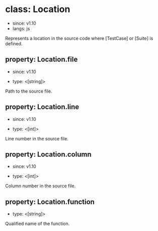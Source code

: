 # class: Location
* since: v1.10
* langs: js

Represents a location in the source code where [TestCase] or [Suite] is defined.

## property: Location.file
* since: v1.10
- type: <[string]>

Path to the source file.

## property: Location.line
* since: v1.10
- type: <[int]>

Line number in the source file.

## property: Location.column
* since: v1.10
- type: <[int]>

Column number in the source file.

## property: Location.function
- type: <[string]>

Qualified name of the function.